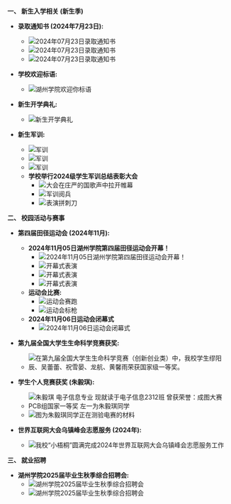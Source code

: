 **一、  新生入学相关 (新生季)**

*   **录取通知书 (2024年7月23日):**
    *   ![2024年07月23日录取通知书](https://github.com/user-attachments/assets/8b7940b8-cb44-4164-a813-4713605efb1d)
    *   ![2024年07月23日录取通知书](https://github.com/user-attachments/assets/e213d3b9-f0b7-475d-8789-e0009961f154)
    *   ![2024年07月23日录取通知书](https://github.com/user-attachments/assets/159a1674-49f3-482b-bf4a-ce3f630e32b7)

*   **学校欢迎标语:**
    *   ![湖州学院欢迎你标语](https://github.com/user-attachments/assets/a85a8c54-4141-40c2-b53c-b3634b6a2174)

*   **新生开学典礼:**
    *   ![新生开学典礼](https://github.com/user-attachments/assets/b66f083d-a22a-43cb-a24e-f703a0d7314c)

*   **新生军训:**
    *   ![军训](https://github.com/user-attachments/assets/b674d28e-e101-4923-98eb-71628498cd22)
    *   ![军训](https://github.com/user-attachments/assets/f1eb4b48-1a12-4dc6-b28b-20c991120cc1)
    *   ![军训](https://github.com/user-attachments/assets/d1690390-9a6c-491e-b3fb-09884839483d)
    *   **学校举行2024级学生军训总结表彰大会**
        *   ![大会在庄严的国歌声中拉开帷幕](https://github.com/user-attachments/assets/f8f94cad-e4fd-4dc6-b7dd-49cf8df1aebe)
        *   ![军训阅兵](https://github.com/user-attachments/assets/fa426910-5f68-4f70-b2fa-e16ca7a4c8aa)
        *   ![表演拼刺刀](https://github.com/user-attachments/assets/79780432-8c57-4ba8-89a0-0fb191036cd1)


**二、  校园活动与赛事**

*   **第四届田径运动会 (2024年11月):**
    *   **2024年11月05日湖州学院第四届田径运动会开幕！**
        *   ![2024年11月05日湖州学院第四届田径运动会开幕！](https://github.com/user-attachments/assets/27a5bc16-161e-4a72-be13-6589f8f9982d)
        *   ![开幕式表演](https://github.com/user-attachments/assets/3fc6b39b-ddc4-40f0-b78a-b959b4f1e0a2)
        *   ![开幕式表演](https://github.com/user-attachments/assets/c62b1436-8f8e-4419-bef5-fffd47a66c06)
        *   ![开幕式表演](https://github.com/user-attachments/assets/3a58090c-8da5-4d86-ae75-912f28a07ed5)
    *   **运动会比赛:**
        *   ![运动会赛跑](https://github.com/user-attachments/assets/46c00bbd-70d0-48a7-ad2c-1fe1e5651d07)
        *   ![运动会标枪](https://github.com/user-attachments/assets/0ec615ee-c82c-4548-b2b3-fc65c96bfc44)
    *   **2024年11月06日运动会闭幕式**
        *   ![2024年11月06日运动会闭幕式](https://github.com/user-attachments/assets/957e6344-5133-4b2b-805c-0b8a2f8acfb4)

*   **第九届全国大学生生命科学竞赛获奖:**
    *   ![在第九届全国大学生生命科学竞赛（创新创业类）中，我校学生缪阳辰、吴蕾蕾、祝雪晏、龙航、黄馨雨荣获国家级一等奖。](https://github.com/user-attachments/assets/91748ec8-2c01-4172-b206-380526d2080d)

*   **学生个人竞赛获奖 (朱毅琪):**
    *   ![朱毅琪 电子信息专业 现就读于电子信息2312班 曾获荣誉：成图大赛PCB组国家一等奖 左一为朱毅琪同学](https://github.com/user-attachments/assets/d998bc74-374e-4e8c-8f29-56cf311ad299)
    *   ![图为朱毅琪同学正在测验电赛的材料](https://github.com/user-attachments/assets/ea5949cf-4a87-45e5-b787-1cd2c95cbb85)

*   **世界互联网大会乌镇峰会志愿服务 (2024年):**
    *   ![我校“小梧桐”圆满完成2024年世界互联网大会乌镇峰会志愿服务工作](https://github.com/user-attachments/assets/7f3f76e9-9214-4e94-a03d-443ce9c4be95)


**三、  就业招聘**

*   **湖州学院2025届毕业生秋季综合招聘会:**
    *   ![湖州学院2025届毕业生秋季综合招聘会](https://github.com/user-attachments/assets/5cbfd47c-93c2-4a67-81e7-c6b0235b8f16)
    *   ![湖州学院2025届毕业生秋季综合招聘会](https://github.com/user-attachments/assets/6454b1e0-bcae-4f12-87a4-469ebf95d6e7)
